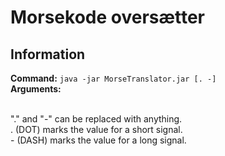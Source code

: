 # Morsekode oversætter

## Information

**Command:** `java -jar MorseTranslator.jar [. -]`
<br>
**Arguments:**

<br>"." and "-" can be replaced with anything.
<br>. (DOT) marks the value for a short signal.
<br>- (DASH) marks the value for a long signal.
